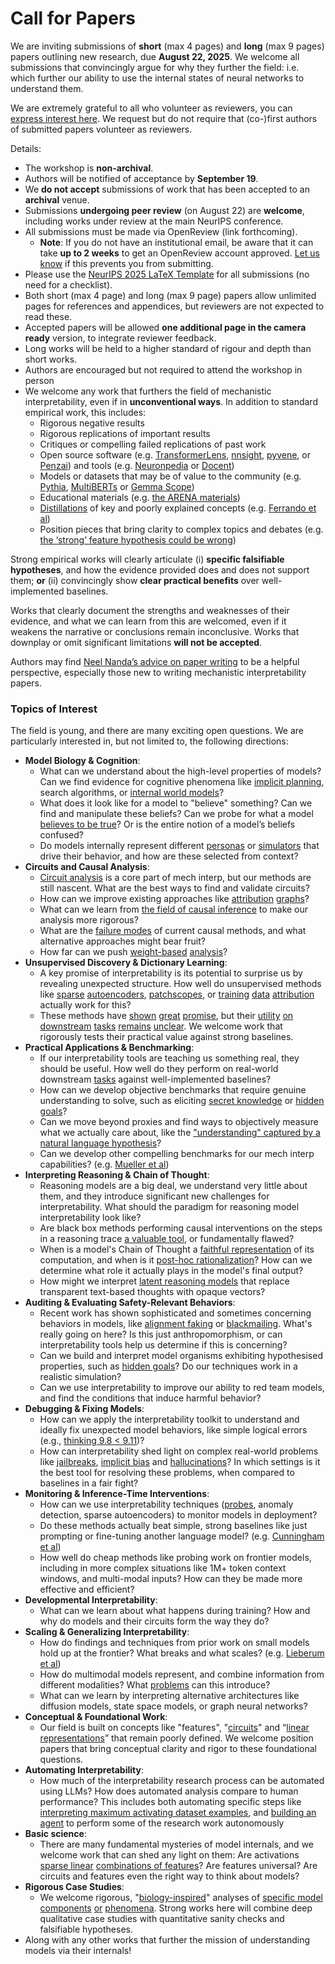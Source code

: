 # Call for Papers
We are inviting submissions of **short** (max 4 pages) and **long** (max 9 pages) papers outlining new research, due **August 22, 2025**. We welcome all submissions that convincingly argue for why they further the field: i.e. which further our ability to use the internal states of neural networks to understand them. 

We are extremely grateful to all who volunteer as reviewers, you can [express interest here](https://www.google.com/url?q=https://docs.google.com/forms/d/e/1FAIpQLSdiw1SJllzoTz_nqzDTzTOGb9DV3W_truQyh-WvYj_QGIi7Mg/viewform?usp%3Ddialog&sa=D&source=editors&ust=1752826205549010&usg=AOvVaw0yc0-yBMHcohc6sjHn8tG7). We request but do not require that (co-)first authors of submitted papers volunteer as reviewers. 

Details: 
* The workshop is **non-archival**.
* Authors will be notified of acceptance by **September 19**.
* We **do not accept** submissions of work that has been accepted to an **archival** venue.
* Submissions **undergoing peer review** (on August 22) are **welcome**, including works under review at the main NeurIPS conference.
* All submissions must be made via OpenReview (link forthcoming).
  * **Note**: If you do not have an institutional email, be aware that it can take **up to 2 weeks** to get an OpenReview account approved. [Let us know](mailto:neurips2025@mechinterpworkshop.com) if this prevents you from submitting.
* Please use the [NeurIPS 2025 LaTeX Template](https://www.google.com/url?q=https://media.neurips.cc/Conferences/NeurIPS2025/Styles.zip&sa=D&source=editors&ust=1752826205551378&usg=AOvVaw39msPjHKjUmZ4sJNlH5vN_) for all submissions (no need for a checklist).
* Both short (max 4 page) and long (max 9 page) papers allow unlimited pages for references and appendices, but reviewers are not expected to read these.
* Accepted papers will be allowed **one additional page in the camera ready** version, to integrate reviewer feedback.
* Long works will be held to a higher standard of rigour and depth than short works.
* Authors are encouraged but not required to attend the workshop in person
* We welcome any work that furthers the field of mechanistic interpretability, even if in **unconventional ways**. In addition to standard empirical work, this includes:
  * Rigorous negative results
  * Rigorous replications of important results
  * Critiques or compelling failed replications of past work
  * Open source software (e.g. [TransformerLens](https://www.google.com/url?q=https://github.com/neelnanda-io/TransformerLens&sa=D&source=editors&ust=1752826205553859&usg=AOvVaw3-YVbpYIfqO4cZ4KM5x7xM), [nnsight](https://www.google.com/url?q=https://github.com/ndif-team/nnsight&sa=D&source=editors&ust=1752826205553995&usg=AOvVaw0uoSPSJLSAdnSxhGfm4371), [pyvene](https://www.google.com/url?q=https://github.com/stanfordnlp/pyvene/tree/main/pyvene/models/mlp&sa=D&source=editors&ust=1752826205554152&usg=AOvVaw0sF5SidnB8lPLHtA8XBskm), or [Penzai](https://www.google.com/url?q=https://github.com/google-deepmind/penzai&sa=D&source=editors&ust=1752826205554332&usg=AOvVaw0jJe9K5oY7KZxa1sHOL3wZ)) and tools (e.g. [Neuronpedia](https://www.google.com/url?q=http://neuronpedia.org&sa=D&source=editors&ust=1752826205554468&usg=AOvVaw2TSuukrUeIZEnU1f8RzIg-) or [Docent](https://www.google.com/url?q=https://transluce.org/introducing-docent&sa=D&source=editors&ust=1752826205554588&usg=AOvVaw2bIwrCmXixAa2Q0ptDrRn3))
  * Models or datasets that may be of value to the community (e.g. [Pythia](https://www.google.com/url?q=https://arxiv.org/abs/2304.01373&sa=D&source=editors&ust=1752826205554917&usg=AOvVaw3550v5ZmiPpwQ_tdkYotuT), [MultiBERTs](https://www.google.com/url?q=https://arxiv.org/abs/2106.16163&sa=D&source=editors&ust=1752826205555074&usg=AOvVaw37ftyEYg4aV_MJ8WlfyvbX) or [Gemma Scope](https://www.google.com/url?q=https://arxiv.org/abs/2408.05147&sa=D&source=editors&ust=1752826205555253&usg=AOvVaw0y-yMeRVLpMyqMFxUr9jEX))
  * Educational materials (e.g. [the ARENA materials](https://www.google.com/url?q=https://arena3-chapter1-transformer-interp.streamlit.app/&sa=D&source=editors&ust=1752826205555612&usg=AOvVaw1NDxwR00EXWvdc6tn-DzhI))
  * [Distillations](https://www.google.com/url?q=https://distill.pub/2017/research-debt/&sa=D&source=editors&ust=1752826205555880&usg=AOvVaw0d6pCvz2AE2UygDG_qLbT4) of key and poorly explained concepts (e.g. [Ferrando et al](https://www.google.com/url?q=https://arxiv.org/abs/2405.00208&sa=D&source=editors&ust=1752826205556252&usg=AOvVaw1ilftNcDKo5bAiWsfsmZCG))
  * Position pieces that bring clarity to complex topics and debates (e.g. [the ‘strong’ feature hypothesis could be wrong](https://www.google.com/url?q=https://www.alignmentforum.org/posts/tojtPCCRpKLSHBdpn/the-strong-feature-hypothesis-could-be-wrong&sa=D&source=editors&ust=1752826205556928&usg=AOvVaw2rFy6CzhHp_FwjNWFoZ0y6))

Strong empirical works will clearly articulate (i) **specific falsifiable hypotheses**, and how the evidence provided does and does not support them; **or** (ii) convincingly show **clear practical benefits** over well-implemented baselines. 

Works that clearly document the strengths and weaknesses of their evidence, and what we can learn from this are welcomed, even if it weakens the narrative or conclusions remain inconclusive. Works that downplay or omit significant limitations **will not be accepted**. 

Authors may find [Neel Nanda’s advice on paper writing](https://www.google.com/url?q=https://www.alignmentforum.org/posts/eJGptPbbFPZGLpjsp/highly-opinionated-advice-on-how-to-write-ml-papers&sa=D&source=editors&ust=1752826205559308&usg=AOvVaw1j6yK47460Xp9cNjHZKDuL) to be a helpful perspective, especially those new to writing mechanistic interpretability papers. 
### Topics of Interest
The field is young, and there are many exciting open questions. We are particularly interested in, but not limited to, the following directions: 
* **Model Biology & Cognition**:
  * What can we understand about the high-level properties of models? Can we find evidence for cognitive phenomena like [implicit planning](https://www.google.com/url?q=https://transformer-circuits.pub/2025/attribution-graphs/biology.html%23dives-poems&sa=D&source=editors&ust=1752826205560944&usg=AOvVaw2fUk8bEc5pUjgXy-Sh6WUd), search algorithms, or [internal world models](https://www.google.com/url?q=https://arxiv.org/abs/2210.13382&sa=D&source=editors&ust=1752826205561247&usg=AOvVaw0PrWYianF_R_pxeTAZst-f)?
  * What does it look like for a model to "believe" something? Can we find and manipulate these beliefs? Can we probe for what a model [believes to be true](https://www.google.com/url?q=https://arxiv.org/abs/2310.06824&sa=D&source=editors&ust=1752826205561813&usg=AOvVaw02GPDdffwRPFfcH1k1EmJk)? Or is the entire notion of a model’s beliefs confused?
  * Do models internally represent different [personas](https://www.google.com/url?q=https://arxiv.org/abs/2406.12094&sa=D&source=editors&ust=1752826205562260&usg=AOvVaw2Byf9QMtvUr5_lAP9ztUIg) or [simulators](https://www.google.com/url?q=https://www.nature.com/articles/s41586-023-06647-8&sa=D&source=editors&ust=1752826205562407&usg=AOvVaw13N3WQ6Oj3GahBj3hWPGtV) that drive their behavior, and how are these selected from context?
* **Circuits and Causal Analysis**:
  * [Circuit analysis](https://www.google.com/url?q=https://distill.pub/2020/circuits/zoom-in/&sa=D&source=editors&ust=1752826205562999&usg=AOvVaw0VjneloelxUHptj4jP_1Zj) is a core part of mech interp, but our methods are still nascent. What are the best ways to find and validate circuits?
  * How can we improve existing approaches like [attribution](https://www.google.com/url?q=https://arxiv.org/abs/2406.11944&sa=D&source=editors&ust=1752826205563654&usg=AOvVaw1fTx_zrlinfr8eOJZSABgd) [graphs](https://www.google.com/url?q=https://transformer-circuits.pub/2025/attribution-graphs/methods.html&sa=D&source=editors&ust=1752826205563844&usg=AOvVaw0BsBircwGjxspmyYxshdl8)?
  * What can we learn from [the field of causal inference](https://www.google.com/url?q=https://arxiv.org/abs/2407.04690&sa=D&source=editors&ust=1752826205564169&usg=AOvVaw0hRkEq-4MxkXys0oasQpGO) to make our analysis more rigorous?
  * What are the [failure modes](https://www.google.com/url?q=https://arxiv.org/abs/2307.15771&sa=D&source=editors&ust=1752826205564450&usg=AOvVaw0NAPm76FhQltct0dyRe0tu) of current causal methods, and what alternative approaches might bear fruit?
  * How far can we push [weight-based](https://www.google.com/url?q=https://arxiv.org/abs/2301.05217&sa=D&source=editors&ust=1752826205564892&usg=AOvVaw1SlsxcSlQQ2XPQRT8weDtc) [analysis](https://www.google.com/url?q=https://arxiv.org/abs/2410.08417&sa=D&source=editors&ust=1752826205565040&usg=AOvVaw1v5wwJgrCWa7jLPVFUiWZF)?
* **Unsupervised Discovery & Dictionary Learning**:
  * A key promise of interpretability is its potential to surprise us by revealing unexpected structure. How well do unsupervised methods like [sparse](https://www.google.com/url?q=https://arxiv.org/abs/2103.15949&sa=D&source=editors&ust=1752826205565808&usg=AOvVaw3wzKR_p4cwx614fvk0_fDw) [autoencoders](https://www.google.com/url?q=https://transformer-circuits.pub/2023/monosemantic-features&sa=D&source=editors&ust=1752826205565950&usg=AOvVaw3npW0oGZuS59V6ZHLDoFK7), [patch](https://www.google.com/url?q=https://arxiv.org/abs/2401.06102&sa=D&source=editors&ust=1752826205566072&usg=AOvVaw33Kp7aCxPrqEXreDtEhOe0)[scopes](https://www.google.com/url?q=https://arxiv.org/abs/2403.10949v2&sa=D&source=editors&ust=1752826205566153&usg=AOvVaw1Oq2yiVBkiVnWFo-jYynmF), or [training](https://www.google.com/url?q=https://proceedings.mlr.press/v70/koh17a?ref%3Dhttps://githubhelp.com&sa=D&source=editors&ust=1752826205566386&usg=AOvVaw27S8cukmaZ16QuXKbLSNJE) [data](https://www.google.com/url?q=https://arxiv.org/abs/2308.03296&sa=D&source=editors&ust=1752826205566536&usg=AOvVaw2LnKEI-JYDF34h6ZPzl9pK) [attribution](https://www.google.com/url?q=https://arxiv.org/abs/2205.11482&sa=D&source=editors&ust=1752826205566688&usg=AOvVaw2E7YSfI70c4f4ZfAMQFiFY) actually work for this?
  * These methods have [shown](https://www.google.com/url?q=https://transformer-circuits.pub/2024/scaling-monosemanticity/index.html&sa=D&source=editors&ust=1752826205567030&usg=AOvVaw2eZNU7IAoPzLX6OSBXLKXe) [great](https://www.google.com/url?q=https://transformer-circuits.pub/2025/attribution-graphs/biology.html&sa=D&source=editors&ust=1752826205567218&usg=AOvVaw05WjLOARam_CTNs0DHsyqR) [promise](https://www.google.com/url?q=https://arxiv.org/abs/2503.10965&sa=D&source=editors&ust=1752826205567367&usg=AOvVaw1BOPbLekgQHLolrP41Tk5X), but their [utility](https://www.google.com/url?q=https://arxiv.org/abs/2502.16681&sa=D&source=editors&ust=1752826205567522&usg=AOvVaw34ETBku7wyBy_UenYvzKXG) [on](https://www.google.com/url?q=https://www.tilderesearch.com/blog/sieve&sa=D&source=editors&ust=1752826205567663&usg=AOvVaw0BH9z2h2__0Unwvxz5nw2P) [downstream](https://www.google.com/url?q=https://arxiv.org/abs/2501.17148&sa=D&source=editors&ust=1752826205567851&usg=AOvVaw2z4p1Gj0e7zJpt7YGqkMI8) [tasks](https://www.google.com/url?q=https://transformer-circuits.pub/2024/features-as-classifiers/index.html&sa=D&source=editors&ust=1752826205568063&usg=AOvVaw2Qnr6mZQPKXBVH63Gv_oSz) [remains](https://www.google.com/url?q=https://arxiv.org/abs/2502.04382&sa=D&source=editors&ust=1752826205568231&usg=AOvVaw3Z_I-tryE8yyou9Mw8fOms) [unclear](https://www.google.com/url?q=https://www.alignmentforum.org/posts/4uXCAJNuPKtKBsi28/negative-results-for-saes-on-downstream-tasks&sa=D&source=editors&ust=1752826205568429&usg=AOvVaw0r_gBq8DpoYZbnUqO0zIPb). We welcome work that rigorously tests their practical value against strong baselines.
* **Practical Applications & Benchmarking**:
  * If our interpretability tools are teaching us something real, they should be useful. How well do they perform on real-world downstream [tasks](https://www.google.com/url?q=https://www.lesswrong.com/posts/wGRnzCFcowRCrpX4Y/downstream-applications-as-validation-of-interpretability&sa=D&source=editors&ust=1752826205569610&usg=AOvVaw3-2El1P__VeIrSqEo3e7mf) against well-implemented baselines?
  * How can we develop objective benchmarks that require genuine understanding to solve, such as eliciting [secret knowledge](https://www.google.com/url?q=https://arxiv.org/abs/2505.14352&sa=D&source=editors&ust=1752826205569991&usg=AOvVaw1cc6R5epyTJCxdQRjIUqTs) or [hidden goals](https://www.google.com/url?q=https://arxiv.org/abs/2503.10965&sa=D&source=editors&ust=1752826205570159&usg=AOvVaw3RxG1I5Ff2PtLGM4b_eRtc)?
  * Can we move beyond proxies and find ways to objectively measure what we actually care about, like the ["understanding" captured by a natural language hypothesis](https://www.google.com/url?q=https://arxiv.org/abs/2502.04382&sa=D&source=editors&ust=1752826205570546&usg=AOvVaw3RfP-zgQ1gvlk9Eu3b390g)?
  * Can we develop other compelling benchmarks for our mech interp capabilities? (e.g. [Mueller et al](https://www.google.com/url?q=https://arxiv.org/abs/2504.13151&sa=D&source=editors&ust=1752826205570896&usg=AOvVaw0HV4snBPGPecE-W_D0cp3k))
* **Interpreting Reasoning & Chain of Thought**:
  * Reasoning models are a big deal, we understand very little about them, and they introduce significant new challenges for interpretability. What should the paradigm for reasoning model interpretability look like?
  * Are black box methods performing causal interventions on the steps in a reasoning trace [a valuable tool](https://www.google.com/url?q=https://arxiv.org/abs/2506.19143&sa=D&source=editors&ust=1752826205571819&usg=AOvVaw3xOgLa9ZkshCpe-mjvqWig), or fundamentally flawed?
  * When is a model's Chain of Thought a [faithful representation](https://www.google.com/url?q=https://arxiv.org/abs/2305.04388&sa=D&source=editors&ust=1752826205572106&usg=AOvVaw1FCGPFFohwNwFBMHqJ7eyh) of its computation, and when is it [post-hoc rationalization](https://www.google.com/url?q=https://arxiv.org/abs/2503.08679&sa=D&source=editors&ust=1752826205572303&usg=AOvVaw23Cqgrvpe6u9Gxey2p7S7J)? How can we determine what role it actually plays in the model's final output?
  * How might we interpret [latent reasoning models](https://www.google.com/url?q=https://arxiv.org/abs/2412.06769&sa=D&source=editors&ust=1752826205572623&usg=AOvVaw0HK7px9NdawylycrXhNby1) that replace transparent text-based thoughts with opaque vectors?
* **Auditing & Evaluating Safety-Relevant Behaviors**:
  * Recent work has shown sophisticated and sometimes concerning behaviors in models, like [alignment faking](https://www.google.com/url?q=https://arxiv.org/abs/2412.14093&sa=D&source=editors&ust=1752826205573277&usg=AOvVaw1jLlH4IySeII0Ab8TVy6tz) or [blackmailing](https://www.google.com/url?q=https://www.anthropic.com/research/agentic-misalignment&sa=D&source=editors&ust=1752826205573443&usg=AOvVaw07_lFpo7nb53fbDpD2yZTc). What's really going on here? Is this just anthropomorphism, or can interpretability tools help us determine if this is concerning?
  * Can we build and interpret model organisms exhibiting hypothesised properties, such as [hidden goals](https://www.google.com/url?q=https://arxiv.org/abs/2503.10965&sa=D&source=editors&ust=1752826205574204&usg=AOvVaw0d_LIuTjQDVie4DHzxfjLX)? Do our techniques work in a realistic simulation?
  * Can we use interpretability to improve our ability to red team models, and find the conditions that induce harmful behavior?
* **Debugging & Fixing Models**:
  * How can we apply the interpretability toolkit to understand and ideally fix unexpected model behaviors, like simple logical errors (e.g., [thinking 9.8 < 9.11](https://www.google.com/url?q=https://transluce.org/observability-interface&sa=D&source=editors&ust=1752826205575367&usg=AOvVaw3W6L7psEvbdQJDePjZNaaE))?
  * How can interpretability shed light on complex real-world problems like [jailbreaks](https://www.google.com/url?q=https://transformer-circuits.pub/2025/attribution-graphs/biology.html%23dives-jailbreak&sa=D&source=editors&ust=1752826205575708&usg=AOvVaw0OM1YFdAFvH8s-hVbsOn7b), [implicit bias](https://www.google.com/url?q=https://arxiv.org/abs/2506.10922&sa=D&source=editors&ust=1752826205575837&usg=AOvVaw1WmP0LyuSh2vc0-wP9bJxz) and [hallucinations](https://www.google.com/url?q=https://arxiv.org/abs/2411.14257&sa=D&source=editors&ust=1752826205575970&usg=AOvVaw08HbQciYvvB2G-56SyCd4p)? In which settings is it the best tool for resolving these problems, when compared to baselines in a fair fight?
* **Monitoring & Inference-Time Interventions**:
  * How can we use interpretability techniques ([probes](https://www.google.com/url?q=https://arxiv.org/abs/2102.12452&sa=D&source=editors&ust=1752826205576755&usg=AOvVaw0KGlY0h0lk5X-wNB7W5fjd), anomaly detection, sparse autoencoders) to monitor models in deployment?
  * Do these methods actually beat simple, strong baselines like just prompting or fine-tuning another language model? (e.g. [Cunningham et al](https://www.google.com/url?q=https://alignment.anthropic.com/2025/cheap-monitors/&sa=D&source=editors&ust=1752826205577236&usg=AOvVaw1pwkHArQu_5hywM7tlBVve))
  * How well do cheap methods like probing work on frontier models, including in more complex situations like 1M+ token context windows, and multi-modal inputs? How can they be made more effective and efficient?
* **Developmental Interpretability**:
  * What can we learn about what happens during training? How and why do models and their circuits form the way they do?
* **Scaling & Generalizing Interpretability**:
  * How do findings and techniques from prior work on small models hold up at the frontier? What breaks and what scales? (e.g. [Lieberum et al](https://www.google.com/url?q=https://arxiv.org/abs/2307.09458&sa=D&source=editors&ust=1752826205579319&usg=AOvVaw3MxSoTg6fQyg7d3-TuwjKu))
  * How do multimodal models represent, and combine information from different modalities? What [problems](https://www.google.com/url?q=https://openreview.net/pdf?id%3DVUhRdZp8ke&sa=D&source=editors&ust=1752826205579723&usg=AOvVaw0N1gjTuD2HyPpuml1ryInR) can this introduce?
  * What can we learn by interpreting alternative architectures like diffusion models, state space models, or graph neural networks?
* **Conceptual & Foundational Work**:
  * Our field is built on concepts like "features", "[circuits](https://www.google.com/url?q=https://distill.pub/2020/circuits/zoom-in/&sa=D&source=editors&ust=1752826205580464&usg=AOvVaw3JpXxTyY-E4KyD0pZIxb5W)" and “[linear representations](https://www.google.com/url?q=https://transformer-circuits.pub/2024/july-update/index.html%23linear-representations&sa=D&source=editors&ust=1752826205580661&usg=AOvVaw3eJpQtRrsyPBkKwJqnkSWs)” that remain poorly defined. We welcome position papers that bring conceptual clarity and rigor to these foundational questions.
* **Automating Interpretability**:
  * How much of the interpretability research process can be automated using LLMs? How does automated analysis compare to human performance? This includes both automating specific steps like [interpreting maximum activating dataset examples](https://www.google.com/url?q=https://openaipublic.blob.core.windows.net/neuron-explainer/paper/index.html&sa=D&source=editors&ust=1752826205581654&usg=AOvVaw3Z3uYY4rIbN94SA6LvRneW), and [building an agent](https://www.google.com/url?q=https://arxiv.org/abs/2404.14394&sa=D&source=editors&ust=1752826205581848&usg=AOvVaw3V7fGFItAYvzj1vhA4SgrO) to perform some of the research work autonomously
* **Basic science**:
  * There are many fundamental mysteries of model internals, and we welcome work that can shed any light on them: Are activations [sparse linear](https://www.google.com/url?q=https://arxiv.org/abs/1601.03764&sa=D&source=editors&ust=1752826205582484&usg=AOvVaw2qLpASEoLwXlEgFt92Nuq8) [combinations of features](https://www.google.com/url?q=https://transformer-circuits.pub/2022/toy_model/index.html&sa=D&source=editors&ust=1752826205582691&usg=AOvVaw1JjvWo3tHTfnO79FufJgR5)? Are features universal? Are circuits and features even the right way to think about models?
* **Rigorous Case Studies**:
  * We welcome rigorous, "[biology-inspired](https://www.google.com/url?q=https://distill.pub/2020/circuits/curve-circuits/&sa=D&source=editors&ust=1752826205583417&usg=AOvVaw0aT-jdTlKaKiKZmTL1H88D)" analyses of [specific model](https://www.google.com/url?q=https://arxiv.org/abs/2310.04625&sa=D&source=editors&ust=1752826205583556&usg=AOvVaw2ryw0n0obkbrSwePUYqgeq) [components](https://www.google.com/url?q=https://transformer-circuits.pub/2024/scaling-monosemanticity/index.html&sa=D&source=editors&ust=1752826205583716&usg=AOvVaw3NosgFjAsH7hLwoRxP0RKZ) [or](https://www.google.com/url?q=https://arxiv.org/abs/2305.01610&sa=D&source=editors&ust=1752826205583815&usg=AOvVaw00rg6lsJr91cwdQe8aNzh4) [phenomena](https://www.google.com/url?q=https://arxiv.org/abs/2306.09346&sa=D&source=editors&ust=1752826205583913&usg=AOvVaw1tV07J98GFzdBLg4T_-aDv). Strong works here will combine deep qualitative case studies with quantitative sanity checks and falsifiable hypotheses.
* Along with any other works that further the mission of understanding models via their internals!